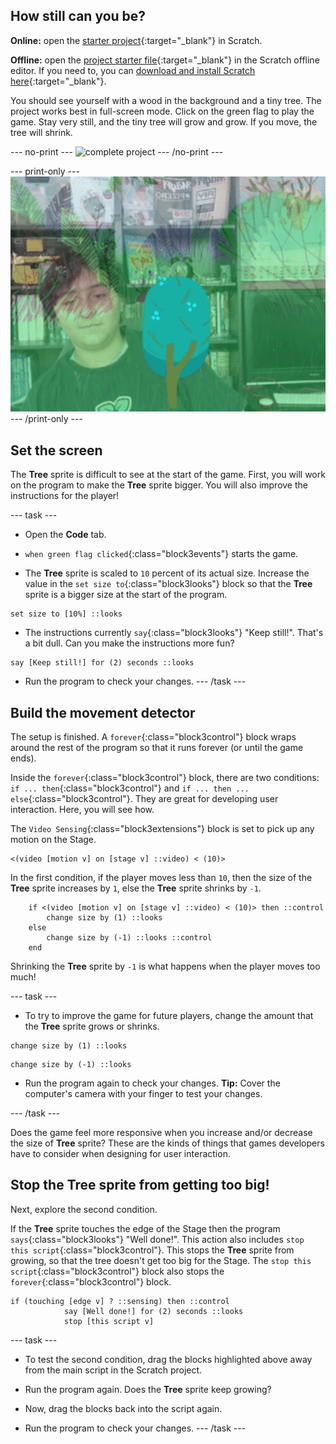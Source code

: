 ## How still can you be?

**Online:** open the [starter project](http://rpf.io/grow-a-tree-on){:target="_blank"} in Scratch.

**Offline:** open the [project starter file](http://rpf.io/p/en/grow-a-tree-go){:target="_blank"} in the Scratch offline editor. If you need to, you can [download and install Scratch here](https://scratch.mit.edu/download){:target="_blank"}.

You should see yourself with a wood in the background and a tiny tree. The project works best in full-screen mode. Click on the green flag to play the game. Stay very still, and the tiny tree will grow and grow. If you move, the tree will shrink.

--- no-print ---
![complete project](images/showcase.gif)
--- /no-print ---

--- print-only ---
![complete project](images/showcase.png)
--- /print-only ---

## Set the screen

The **Tree** sprite is difficult to see at the start of the game. First, you will work on the program to make the **Tree** sprite bigger. You will also improve the instructions for the player!

--- task ---
+ Open the **Code** tab.

+ `when green flag clicked`{:class="block3events"} starts the game. 

+ The **Tree** sprite is scaled to `10` percent of its actual size. Increase the value in the `set size to`{:class="block3looks"} block so that the **Tree** sprite is a bigger size at the start of the program.
```blocks3
set size to [10%] ::looks
```
+ The instructions currently `say`{:class="block3looks"} "Keep still!". That's a bit dull. Can you make the instructions more fun?
```blocks3
say [Keep still!] for (2) seconds ::looks
```
+ Run the program to check your changes.
--- /task ---

## Build the movement detector
The setup is finished. A `forever`{:class="block3control"} block wraps around the rest of the program so that it runs forever (or until the game ends).

Inside the `forever`{:class="block3control"} block, there are two conditions: `if ... then`{:class="block3control"} and `if ... then ... else`{:class="block3control"}. They are great for developing user interaction. Here, you will see how.

The `Video Sensing`{:class="block3extensions"} block is set to pick up any motion on the Stage.
```blocks3
<(video [motion v] on [stage v] ::video) < (10)>
```
In the first condition, if the player moves less than `10`, then the size of the **Tree** sprite increases by `1`, else the **Tree** sprite shrinks by `-1`.

```blocks3
	if <(video [motion v] on [stage v] ::video) < (10)> then ::control 
		change size by (1) ::looks
	else 
		change size by (-1) ::looks ::control
	end
```
Shrinking the **Tree** sprite by `-1` is what happens when the player moves too much!

--- task ---
+ To try to improve the game for future players, change the amount that the **Tree** sprite grows or shrinks.

```blocks3
change size by (1) ::looks
```
```blocks3
change size by (-1) ::looks
```
+ Run the program again to check your changes. **Tip:** Cover the computer's camera with your finger to test your changes.

--- /task ---

Does the game feel more responsive when you increase and/or decrease the size of **Tree** sprite? These are the kinds of things that games developers have to consider when designing for user interaction.

## Stop the **Tree** sprite from getting too big!
Next, explore the second condition.

If the **Tree** sprite touches the edge of the Stage then the program `says`{:class="block3looks"} "Well done!". This action also includes `stop this script`{:class="block3control"}. This stops the **Tree** sprite from growing, so that the tree doesn't get too big for the Stage. The `stop this script`{:class="block3control"} block also stops the `forever`{:class="block3control"} block.
```blocks3
if (touching [edge v] ? ::sensing) then ::control
			say [Well done!] for (2) seconds ::looks
			stop [this script v]
```
--- task ---

+ To test the second condition, drag the blocks highlighted above away from the main script in the Scratch project. 

+ Run the program again. Does the **Tree** sprite keep growing?

+ Now, drag the blocks back into the script again.

+ Run the program to check your changes.
--- /task ---
